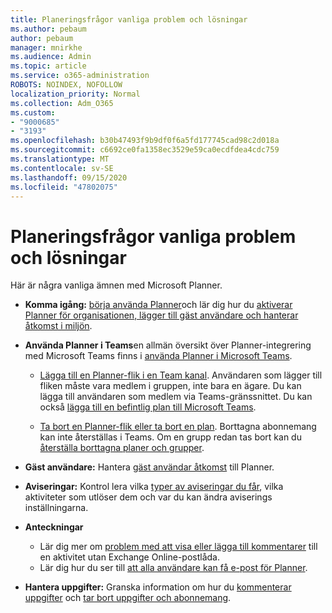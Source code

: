 ```yaml
---
title: Planeringsfrågor vanliga problem och lösningar
ms.author: pebaum
author: pebaum
manager: mnirkhe
ms.audience: Admin
ms.topic: article
ms.service: o365-administration
ROBOTS: NOINDEX, NOFOLLOW
localization_priority: Normal
ms.collection: Adm_O365
ms.custom:
- "9000685"
- "3193"
ms.openlocfilehash: b30b47493f9b9df0f6a5fd177745cad98c2d018a
ms.sourcegitcommit: c6692ce0fa1358ec3529e59ca0ecdfdea4cdc759
ms.translationtype: MT
ms.contentlocale: sv-SE
ms.lasthandoff: 09/15/2020
ms.locfileid: "47802075"
---
```

# <a name="planner-common-issues-and-resolutions"></a>Planeringsfrågor vanliga problem och lösningar

Här är några vanliga ämnen med Microsoft Planner.
 
- **Komma igång:** [börja använda Planner](https://support.office.com/article/microsoft-planner-help-4a9a13c6-3adf-4a60-a6fc-15c0b15e16fc)och lär dig hur du [aktiverar Planner för organisationen, lägger till gäst användare och hanterar åtkomst i miljön](https://docs.microsoft.com/office365/planner/planner-for-admins).

- **Använda Planner i Teams**en allmän översikt över Planner-integrering med Microsoft Teams finns i [använda Planner i Microsoft Teams](https://support.office.com/article/62798a9f-e8f7-4722-a700-27dd28a06ee0).

     - [Lägga till en Planner-flik i en Team kanal](https://support.office.com/article/62798a9f-e8f7-4722-a700-27dd28a06ee0#bkmk_addaplannertabtoateamchannel). Användaren som lägger till fliken måste vara medlem i gruppen, inte bara en ägare. Du kan lägga till användaren som medlem via Teams-gränssnittet. Du kan också [lägga till en befintlig plan till Microsoft Teams](https://techcommunity.microsoft.com/t5/Planner-Blog/Bringing-a-Plan-into-Microsoft-Teams/ba-p/57463).

    - [Ta bort en Planner-flik eller ta bort en plan](https://support.office.com/article/62798a9f-e8f7-4722-a700-27dd28a06ee0#bkmk_removeaplannertabordeleteaplan). Borttagna abonnemang kan inte återställas i Teams. Om en grupp redan tas bort kan du [återställa borttagna planer och grupper](https://techcommunity.microsoft.com/t5/planner-blog/microsoft-planner-now-you-can-recover-deleted-plans-and-groups/ba-p/362242
).
 
- **Gäst användare:** Hantera [gäst användar åtkomst](https://support.office.com/article/guest-access-in-microsoft-planner-cc5d7f96-dced-4da4-ab62-08c72d9759c6) till Planner.
 
- **Aviseringar:** Kontrol lera vilka [typer av aviseringar du får](https://support.office.com/article/stay-on-top-of-tasks-and-plans-with-email-and-notifications-cce223d6-b0ae-43cf-a080-266e2414a859), vilka aktiviteter som utlöser dem och var du kan ändra aviserings inställningarna.
 
- **Anteckningar** 
   - Lär dig mer om [problem med att visa eller lägga till kommentarer](https://docs.microsoft.com/office365/planner/planner-for-admins#can-people-in-my-organization-use-planner-if-they-dont-have-an-exchange-online-mailbox) till en aktivitet utan Exchange Online-postlåda.
   - Lär dig hur du ser till [att alla användare kan få e-post för Planner](https://docs.microsoft.com/office365/planner/planner-for-admins#how-do-i-make-sure-all-my-users-can-get-emails-forplanner).

- **Hantera uppgifter:** Granska information om hur du [kommenterar uppgifter](https://support.office.com/article/comment-on-tasks-in-microsoft-planner-fd4aedde-7785-4cd0-96ee-122fbc9140e1) och [tar bort uppgifter och abonnemang](https://support.office.com/article/delete-a-task-or-plan-39e10e78-13f0-446d-94cd-9e562648497a).
